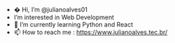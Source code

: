 - � Hi, I’m @julianoalves01
- I’m interested in Web Development
- 🌱 I’m currently learning Python and React
- 📫 How to reach me : https://www.julianoalves.tec.br/


